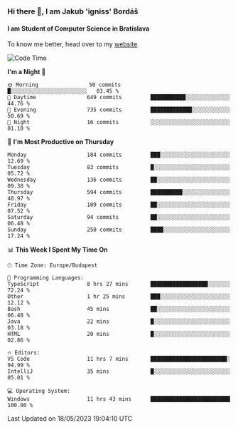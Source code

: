 ### Hi there 👋, I am Jakub 'igniss' Bordáš

#### I am Student of Computer Science in Bratislava
To know me better, head over to my [website](https://bordas.sk).


<!--START_SECTION:waka-->
![Code Time](http://img.shields.io/badge/Code%20Time-1%2C160%20hrs%2055%20mins-blue)

**I'm a Night 🦉** 

```text
🌞 Morning                50 commits          █░░░░░░░░░░░░░░░░░░░░░░░░   03.45 % 
🌆 Daytime                649 commits         ███████████░░░░░░░░░░░░░░   44.76 % 
🌃 Evening                735 commits         █████████████░░░░░░░░░░░░   50.69 % 
🌙 Night                  16 commits          ░░░░░░░░░░░░░░░░░░░░░░░░░   01.10 % 
```
📅 **I'm Most Productive on Thursday** 

```text
Monday                   184 commits         ███░░░░░░░░░░░░░░░░░░░░░░   12.69 % 
Tuesday                  83 commits          █░░░░░░░░░░░░░░░░░░░░░░░░   05.72 % 
Wednesday                136 commits         ██░░░░░░░░░░░░░░░░░░░░░░░   09.38 % 
Thursday                 594 commits         ██████████░░░░░░░░░░░░░░░   40.97 % 
Friday                   109 commits         ██░░░░░░░░░░░░░░░░░░░░░░░   07.52 % 
Saturday                 94 commits          ██░░░░░░░░░░░░░░░░░░░░░░░   06.48 % 
Sunday                   250 commits         ████░░░░░░░░░░░░░░░░░░░░░   17.24 % 
```


📊 **This Week I Spent My Time On** 

```text
🕑︎ Time Zone: Europe/Budapest

💬 Programming Languages: 
TypeScript               8 hrs 27 mins       ██████████████████░░░░░░░   72.24 % 
Other                    1 hr 25 mins        ███░░░░░░░░░░░░░░░░░░░░░░   12.12 % 
Bash                     45 mins             ██░░░░░░░░░░░░░░░░░░░░░░░   06.48 % 
Java                     22 mins             █░░░░░░░░░░░░░░░░░░░░░░░░   03.18 % 
HTML                     20 mins             █░░░░░░░░░░░░░░░░░░░░░░░░   02.86 % 

🔥 Editors: 
VS Code                  11 hrs 7 mins       ████████████████████████░   94.99 % 
IntelliJ                 35 mins             █░░░░░░░░░░░░░░░░░░░░░░░░   05.01 % 

💻 Operating System: 
Windows                  11 hrs 43 mins      █████████████████████████   100.00 % 
```


 Last Updated on 18/05/2023 19:04:10 UTC
<!--END_SECTION:waka-->
